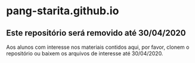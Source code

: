 # pang-starita.github.io

## Este repositório será removido até 30/04/2020

Aos alunos com interesse nos materiais contidos aqui, por favor, clonem o repositório ou baixem os arquivos de interesse até 30/04/2020.
